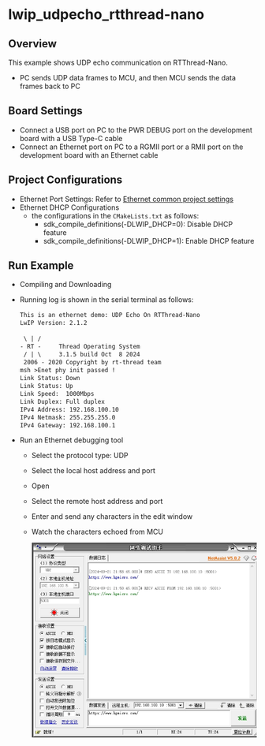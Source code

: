 # lwip_udpecho_rtthread-nano

## Overview

This example shows UDP echo communication on RTThread-Nano.

- PC sends UDP data frames to MCU,  and then MCU sends the data frames back to PC

## Board Settings

- Connect a USB port on PC to the PWR DEBUG port on the development board with a USB Type-C cable
- Connect an Ethernet port on PC to a RGMII port or a RMII port on the development board with an Ethernet cable

## Project Configurations

- Ethernet Port Settings: Refer to [Ethernet common project settings](../doc/Ethernet_Common_Project_Settings_en.md)
- Ethernet DHCP Configurations
  - the configurations in the `CMakeLists.txt` as follows:
    - sdk_compile_definitions(-DLWIP_DHCP=0): Disable DHCP feature
    - sdk_compile_definitions(-DLWIP_DHCP=1): Enable DHCP feature

## Run Example

- Compiling and Downloading
- Running log is shown in the serial terminal as follows:

  ```console
  This is an ethernet demo: UDP Echo On RTThread-Nano
  LwIP Version: 2.1.2

   \ | /
  - RT -     Thread Operating System
   / | \     3.1.5 build Oct  8 2024
   2006 - 2020 Copyright by rt-thread team
  msh >Enet phy init passed !
  Link Status: Down
  Link Status: Up
  Link Speed:  1000Mbps
  Link Duplex: Full duplex
  IPv4 Address: 192.168.100.10
  IPv4 Netmask: 255.255.255.0
  IPv4 Gateway: 192.168.100.1
  ```
- Run an Ethernet debugging tool

  - Select the protocol type: UDP
  - Select the local host address and port
  - Open
  - Select the remote host address and port
  - Enter and send any characters in the edit window
  - Watch the characters echoed from MCU

    ![img](doc/lwip_udpecho_rtthread-nano.png)
